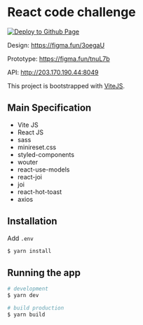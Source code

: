 # React code challenge

[![Deploy to Github Page](https://github.com/opn-ooo/react-code-challenge/actions/workflows/deploy-gh-pages.yml/badge.svg)](https://github.com/opn-ooo/react-code-challenge/actions/workflows/deploy-gh-pages.yml)

Design: https://figma.fun/3oegaU

Prototype: https://figma.fun/tnuL7b

API: http://203.170.190.44:8049

This project is bootstrapped with [ViteJS](https://vitejs.dev).

## Main Specification

-   Vite JS
-   React JS
-   sass
-   minireset.css
-   styled-components
-   wouter
-   react-use-models
-   react-joi
-   joi
-   react-hot-toast
-   axios

## Installation

Add `.env`

```bash
$ yarn install
```

## Running the app

```bash
# development
$ yarn dev

# build production
$ yarn build
```
